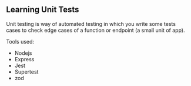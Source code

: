 ## Learning Unit Tests

Unit testing is way of automated testing in which you write some tests cases to check edge cases of a function or endpoint (a small unit of app).

Tools used:
- Nodejs
- Express
- Jest
- Supertest
- zod
